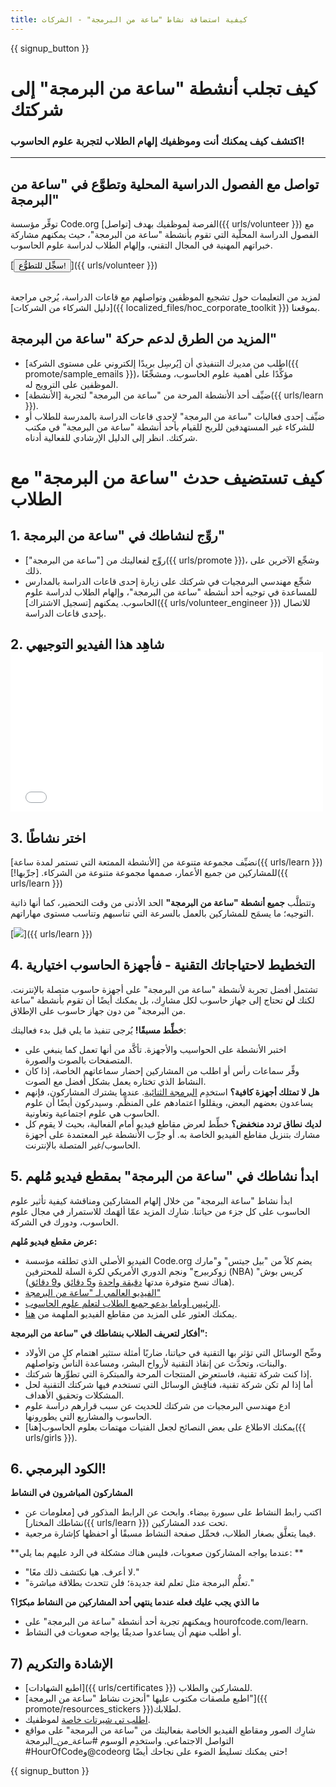 ```yaml
---
title: كيفية استضافة نشاط "ساعة من البرمجة" - الشركات
---
```


{{ signup_button }}

# كيف تجلب أنشطة "ساعة من البرمجة" إلى شركتك
### اكتشف كيف يمكنك أنت وموظفيك إلهام الطلاب لتجربة علوم الحاسوب!

***

## تواصل مع الفصول الدراسية المحلية وتطوَّع في "ساعة من البرمجة"
توفِّر مؤسسة Code.org الفرصة لموظفيك بهدف [تواصل]({{ urls/volunteer }}) مع الفصول الدراسة المحلّية التي تقوم بأنشطة "ساعة من البرمجة"، حيث يمكنهم مشاركة خبراتهم المهنية في المجال التقني، وإلهام الطلاب لدراسة علوم الحاسوب.

[<button>سجِّل للتطوُّع!</button>]({{ urls/volunteer }})
<br>
<br>

لمزيد من التعليمات حول تشجيع الموظفين وتواصلهم مع قاعات الدراسة، يُرجى مراجعة [دليل الشركاء من الشركات]({{ localized_files/hoc_corporate_toolkit }}) بموقعنا.

## المزيد من الطرق لدعم حركة "ساعة من البرمجة"

- اطلب من مديرك التنفيذي أن [يُرسِل بريدًا إلكتروني على مستوى الشركة]({{ promote/sample_emails }})، مؤكِّدًا على أهمية علوم الحاسوب، ومشجِّعًا الموظفين على الترويج له.
- ضيِّف أحد الأنشطة المرحة من "ساعة من البرمجة" لتجربة [الأنشطة]({{ urls/learn }}).
- ضيِّف إحدى فعاليات "ساعة من البرمجة" لإحدى قاعات الدراسة بالمدرسة للطلاب أو للشركاء غير المستهدفين للربح للقيام بأحد أنشطة "ساعة من البرمجة" في مكتب شركتك. انظر إلى الدليل الإرشادي للفعالية أدناه.


# كيف تستضيف حدث "ساعة من البرمجة" مع الطلاب

## 1. روِّج لنشاطك في "ساعة من البرمجة"
- روِّج لفعاليتك من ["ساعة من البرمجة"]({{ urls/promote }})، وشجِّع الآخرين على ذلك.
- شجِّع مهندسي البرمجيات في شركتك على زيارة إحدى قاعات الدراسة بالمدارس للمساعدة في توجيه أحد أنشطة "ساعة من البرمجة"، وإلهام الطلاب لدراسة علوم الحاسوب. يمكنهم [تسجيل الاشتراك]({{ urls/volunteer_engineer }}) للاتصال بإحدى قاعات الدراسة.

## 2. شاهِد هذا الفيديو التوجيهي  <iframe width="500" height="255" src="//www.youtube.com/embed/SrnvvWDm73k" frameborder="0" allowfullscreen mark="crwd-mark"></iframe>

## 3. اختر نشاطًا
نضيِّف مجموعة متنوعة من [الأنشطة الممتعة التي تستمر لمدة ساعة]({{ urls/learn }}) للمشاركين من جميع الأعمار، صممها مجموعة متنوعة من الشركاء. [جرِّبها!]({{ urls/learn }})

وتتطلَّب **جميع أنشطة "ساعة من البرمجة"** الحد الأدنى من وقت التحضير، كما أنها ذاتية التوجيه؛ ما يسمَح للمشاركين بالعمل بالسرعة التي تناسبهم وتناسب مستوى مهاراتهم.

[<img src="/images/fit-700/tutorials.png" />]({{ urls/learn }})

## 4. التخطيط لاحتياجاتك التقنية - فأجهزة الحاسوب اختيارية

تشتمل أفضل تجربة لأنشطة "ساعة من البرمجة" على أجهزة حاسوب متصلة بالإنترنت. لكنك **لن** تحتاج إلى جهاز حاسوب لكل مشارِك، بل يمكنك أيضًا أن تقوم بأنشطة "ساعة من البرمجة" من دون جهاز حاسوب على الإطلاق.

**خطِّط مسبقًا!** يُرجى تنفيذ ما يلي قبل بدء فعاليتك:

- اختبر الأنشطة على الحواسيب والأجهزة. تأكَّد من أنها تعمل كما ينبغي على المتصفحات بالصوت والصورة.
- وفِّر سماعات رأس أو اطلب من المشاركين إحضار سماعاتهم الخاصة، إذا كان النشاط الذي تختاره يعمل بشكل أفضل مع الصوت.
- **هل لا تمتلك أجهزة كافية؟** استخدِم [البرمجة الثنائية](https://www.youtube.com/watch?v=vgkahOzFH2Q). عندما يشترك المشاركون، فإنهم يساعدون بعضهم البعض، ويقللوا اعتمادهم على المنظِّم. وسيدركون أيضًا أن علوم الحاسوب هي علوم اجتماعية وتعاونية.
- **لديك نطاق تردد منخفض؟** خطِّط لعرض مقاطع فيديو أمام الفعالية، بحيث لا يقوم كل مشارك بتنزيل مقاطع الفيديو الخاصة به. أو جرِّب الأنشطة غير المعتمدة على أجهزة الحاسوب/غير المتصلة بالإنترنت.

## 5. ابدأ نشاطك في "ساعة من البرمجة" بمقطع فيديو مُلهم
ابدأ نشاط "ساعة البرمجة" من خلال إلهام المشاركين ومناقشة كيفية تأثير علوم الحاسوب على كل جزء من حياتنا. شارِك المزيد عمّا ألهَمك للاستمرار في مجال علوم الحاسوب، ودورك في الشركة.

**عرض مقطع فيديو مُلهم:**

- الفيديو الأصلي الذي تطلقه مؤسسة Code.org يضم كلاً من "بيل جيتس" و"مارك زوكربيرج" ونجم الدوري الأمريكي لكرة السلة للمحترفين (NBA) "كريس بوش (هناك نسخ متوفرة مدتها [دقيقة واحدة](https://www.youtube.com/watch?v=qYZF6oIZtfc) و[5 دقائق](https://www.youtube.com/watch?v=nKIu9yen5nc) و[9 دقائق](https://www.youtube.com/watch?v=dU1xS07N-FA)).
- [الفيديو العالمي لـ "ساعة من البرمجة"](https://www.youtube.com/watch?v=KsOIlDT145A)
- [الرئيس أوباما يدعو جميع الطلاب لتعلم علوم الحاسوب](https://www.youtube.com/watch?v=6XvmhE1J9PY).
- يمكنك العثور على المزيد من مقاطع الفيديو الملهمة من [هنا](https://www.youtube.com/playlist?list=PLzdnOPI1iJNfpD8i4Sx7U0y2MccnrNZuP).

**أفكار لتعريف الطلاب بنشاطك في "ساعة من البرمجة":**

- وضِّح الوسائل التي تؤثر بها التقنية في حياتنا، ضاربًا أمثلة ستثير اهتمام كلٍ من الأولاد والبنات، وتحدَّث عن إنقاذ التقنية لأرواح البشر، ومساعدة الناس وتواصلهم.
- إذا كنت شركة تقنية، فاستعرِض المنتجات المرحة والمبتكرة التي تطوِّرها شركتك.
- أما إذا لم تكن شركة تقنية، فناقِش الوسائل التي تستخدم فيها شركتك التقنية لحل المشكلات وتحقيق الأهداف.
- ادع مهندسي البرمجيات من شركتك للحديث عن سبب قرارهم دراسة علوم الحاسوب والمشاريع التي يطورونها.
- يمكنك الاطلاع على بعض النصائح لجعل الفتيات مهتمات بعلوم الحاسوب[هنا]({{ urls/girls }}).

## 6. الكود البرمجي!
**المشاركون المباشرون في النشاط**

- اكتب رابط النشاط على سبورة بيضاء. وابحث عن الرابط المذكور في [معلومات عن نشاطك المختار]({{ urls/learn }}) تحت عدد المشاركين.
- فيما يتعلَّق بصغار الطلاب، فحمِّل صفحة النشاط مسبقًا أو احفظها كإشارة مرجعية.

**عندما يواجه المشاركون صعوبات، فليس هناك مشكلة في الرد عليهم بما يلي: **

- "لا أعرف. هيا نكتشف ذلك معًا."
- "تعلُّم البرمجة مثل تعلم لغة جديدة؛ فلن تتحدث بطلاقة مباشرة."

**ما الذي يجب عليك فعله عندما ينتهي أحد المشاركين من النشاط مبكرًا؟**

- ويمكنهم تجربة أحد أنشطة "ساعة من البرمجة" على hourofcode.com/learn.
- أو اطلب منهم أن يساعدوا صديقًا يواجه صعوبات في النشاط.

## 7) الإشادة والتكريم

- [اطبع الشهادات]({{ urls/certificates }}) للمشاركين والطلاب.
- [اطبع ملصقات مكتوب عليها "أنجزت نشاط "ساعة من البرمجة"]({{ promote/resources_stickers }})لطلابك.
- [اطلب تي شيرتات خاصة](http://blog.code.org/post/132608499493/hour-of-code-shirts-and-more) لموظفيك.
- شارِك الصور ومقاطع الفيديو الخاصة بفعاليتك من "ساعة من البرمجة" على مواقع التواصل الاجتماعي. واستخدِم الوسوم #ساعة_من_البرمجة ‎#HourOfCodeو@codeorg حتى يمكنك تسليط الضوء على نجاحك أيضًا!

{{ signup_button }}
